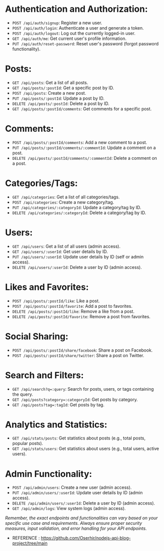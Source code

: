 # Authentication and Authorization:
- `POST /api/auth/signup`: Register a new user.
- `POST /api/auth/login`: Authenticate a user and generate a token.
- `POST /api/auth/logout`: Log out the currently logged-in user.
- `GET /api/auth/me`: Get current user's profile information.
- `PUT /api/auth/reset-password`: Reset user's password (forgot password functionality).

# Posts:
- `GET /api/posts`: Get a list of all posts.
- `GET /api/posts/:postId`: Get a specific post by ID.
- `POST /api/posts`: Create a new post.
- `PUT /api/posts/:postId`: Update a post by ID.
- `DELETE /api/posts/:postId`: Delete a post by ID.
- `GET /api/posts/:postId/comments`: Get comments for a specific post.

# Comments:
- `POST /api/posts/:postId/comments`: Add a new comment to a post.
- `PUT /api/posts/:postId/comments/:commentId`: Update a comment on a post.
- `DELETE /api/posts/:postId/comments/:commentId`: Delete a comment on a post.

# Categories/Tags:
- `GET /api/categories`: Get a list of all categories/tags.
- `POST /api/categories`: Create a new category/tag.
- `PUT /api/categories/:categoryId`: Update a category/tag by ID.
- `DELETE /api/categories/:categoryId`: Delete a category/tag by ID.

# Users:
- `GET /api/users`: Get a list of all users (admin access).
- `GET /api/users/:userId`: Get user details by ID.
- `PUT /api/users/:userId`: Update user details by ID (self or admin access).
- `DELETE /api/users/:userId`: Delete a user by ID (admin access).

# Likes and Favorites:
- `POST /api/posts/:postId/like`: Like a post.
- `POST /api/posts/:postId/favorite`: Add a post to favorites.
- `DELETE /api/posts/:postId/like`: Remove a like from a post.
- `DELETE /api/posts/:postId/favorite`: Remove a post from favorites.

# Social Sharing:
- `POST /api/posts/:postId/share/facebook`: Share a post on Facebook.
- `POST /api/posts/:postId/share/twitter`: Share a post on Twitter.

# Search and Filters:
- `GET /api/search?q=:query`: Search for posts, users, or tags containing the query.
- `GET /api/posts?category=:categoryId`: Get posts by category.
- `GET /api/posts?tag=:tagId`: Get posts by tag.

# Analytics and Statistics:
- `GET /api/stats/posts`: Get statistics about posts (e.g., total posts, popular posts).
- `GET /api/stats/users`: Get statistics about users (e.g., total users, active users).

# Admin Functionality:
- `POST /api/admin/users`: Create a new user (admin access).
- `PUT /api/admin/users/:userId`: Update user details by ID (admin access).
- `DELETE /api/admin/users/:userId`: Delete a user by ID (admin access).
- `GET /api/admin/logs`: View system logs (admin access).

*Remember, the exact endpoints and functionalities can vary based on your specific use case and requirements. Always ensure proper security measures, input validation, and error handling for your API endpoints.*



- REFERENCE : https://github.com/Oserhir/nodejs-api-blog-project/tree/main